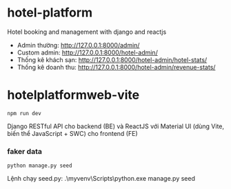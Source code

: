 # hotel-platform
Hotel booking and management with django and reactjs



- Admin thường: http://127.0.0.1:8000/admin/
- Custom admin: http://127.0.0.1:8000/hotel-admin/
- Thống kê khách sạn: http://127.0.0.1:8000/hotel-admin/hotel-stats/
- Thống kê doanh thu: http://127.0.0.1:8000/hotel-admin/revenue-stats/

# hotelplatformweb-vite
```
npm run dev
```

Django RESTful API cho backend (BE) và ReactJS với Material UI (dùng Vite, biến thể JavaScript + SWC) cho frontend (FE)

### faker data
```
python manage.py seed      
```
Lệnh chạy seed.py: .\myvenv\Scripts\python.exe manage.py seed
